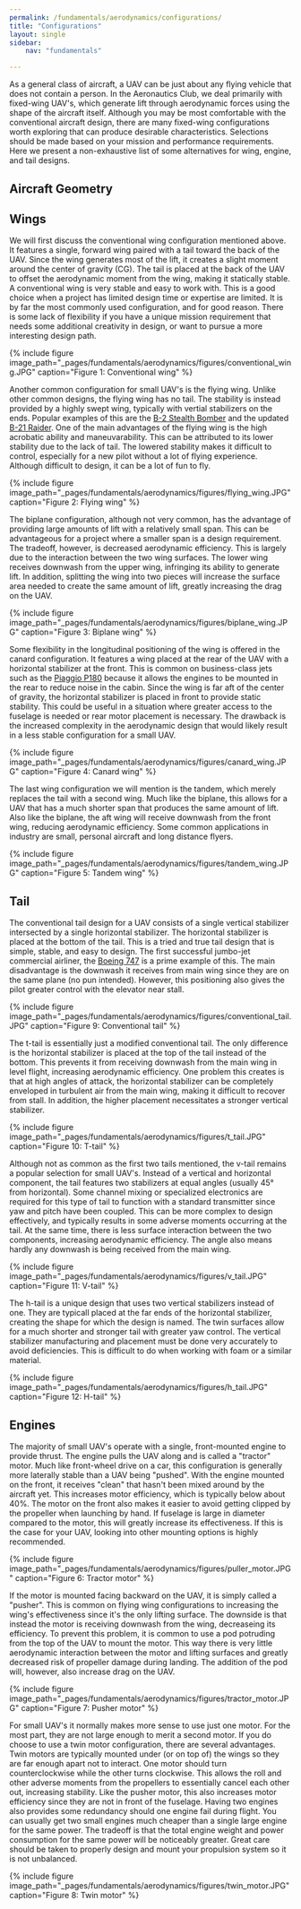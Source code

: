 ```yaml
---
permalink: /fundamentals/aerodynamics/configurations/
title: "Configurations"
layout: single
sidebar:
    nav: "fundamentals"

---
```


As a general class of aircraft, a UAV can be just about any flying vehicle that does not contain a person. In the Aeronautics Club, we deal primarily with fixed-wing UAV's, which generate lift through aerodynamic forces using the shape of the aircraft itself. Although you may be most comfortable with the conventional aircraft design, there are many fixed-wing configurations worth exploring that can produce desirable characteristics. Selections should be made based on your mission and performance requirements. Here we present a non-exhaustive list of some alternatives for wing, engine, and tail designs.

## Aircraft Geometry

## Wings
We will first discuss the conventional wing configuration mentioned above. It features a single, forward wing paired with a tail toward the back of the UAV. Since the wing generates most of the lift, it creates a slight moment around the center of gravity (CG). The tail is placed at the back of the UAV to offset the aerodynamic moment from the wing, making it statically stable. A conventional wing is very stable and easy to work with. This is a good choice when a project has limited design time or expertise are limited. It is by far the most commonly used configuration, and for good reason. There is some lack of flexibility if you have a unique mission requirement that needs some additional creativity in design, or want to pursue a more interesting design path.

{% include figure image_path="_pages/fundamentals/aerodynamics/figures/conventional_wing.JPG" caption="Figure 1: Conventional wing" %}

Another common configuration for small UAV's is the flying wing. Unlike other common designs, the flying wing has no tail. The stability is instead provided by a highly swept wing, typically with vertial stabilizers on the ends. Popular examples of this are the [B-2 Stealth Bomber](https://en.wikipedia.org/wiki/Northrop_Grumman_B-2_Spirit "B-2 Bomber") and the updated [B-21 Raider](https://en.wikipedia.org/wiki/Northrop_Grumman_B-21_Raider "B-21 Raider"). One of the main advantages of the flying wing is the high acrobatic ability and maneuvarability. This can be attributed to its lower stability due to the lack of tail. The lowered stability makes it difficult to control, especially for a new pilot without a lot of flying experience. Although difficult to design, it can be a lot of fun to fly.

{% include figure image_path="_pages/fundamentals/aerodynamics/figures/flying_wing.JPG" caption="Figure 2: Flying wing" %}

The biplane configuration, although not very common, has the advantage of providing large amounts of lift with a relatively small span. This can be advantageous for a project where a smaller span is a design requirement. The tradeoff, however, is decreased aerodynamic efficiency. This is largely due to the interaction between the two wing surfaces. The lower wing receives downwash from the upper wing, infringing its ability to generate lift. In addition, splitting the wing into two pieces will increase the surface area needed to create the same amount of lift, greatly increasing the drag on the UAV.

{% include figure image_path="_pages/fundamentals/aerodynamics/figures/biplane_wing.JPG" caption="Figure 3: Biplane wing" %}

Some flexibility in the longitudinal positioning of the wing is offered in the canard configuration. It features a wing placed at the rear of the UAV with a horizontal stabilizer at the front. This is common on business-class jets such as the [Piaggio P180](https://en.wikipedia.org/wiki/Piaggio_P.180_Avanti "Piaggio P180") because it allows the engines to be mounted in the rear to reduce noise in the cabin. Since the wing is far aft of the center of gravity, the horizontal stabilizer is placed in front to provide static stability. This could be useful in a situation where greater access to the fuselage is needed or rear motor placement is necessary. The drawback is the increased complexity in the aerodynamic design that would likely result in a less stable configuration for a small UAV.

{% include figure image_path="_pages/fundamentals/aerodynamics/figures/canard_wing.JPG" caption="Figure 4: Canard wing" %}

The last wing configuration we will mention is the tandem, which merely replaces the tail with a second wing. Much like the biplane, this allows for a UAV that has a much shorter span that produces the same amount of lift. Also like the biplane, the aft wing will receive downwash from the front wing, reducing aerodynamic efficiency. Some common applications in industry are small, personal aircraft and long distance flyers. 

{% include figure image_path="_pages/fundamentals/aerodynamics/figures/tandem_wing.JPG" caption="Figure 5: Tandem wing" %}


## Tail
The conventional tail design for a UAV consists of a single vertical stabilizer intersected by a single horizontal stabilizer. The horizontal stabilizer is placed at the bottom of the tail. This is a tried and true tail design that is simple, stable, and easy to design. The first successful jumbo-jet commercial airliner, the [Boeing 747](https://en.wikipedia.org/wiki/Boeing_747 "Boeing 747") is a prime example of this. The main disadvantage is the downwash it receives from main wing since they are on the same plane (no pun intended). However, this positioning also gives the pilot greater control with the elevator near stall.

{% include figure image_path="_pages/fundamentals/aerodynamics/figures/conventional_tail.JPG" caption="Figure 9: Conventional tail" %}

The t-tail is essentially just a modified conventional tail. The only difference is the horizontal stabilizer is placed at the top of the tail instead of the bottom. This prevents it from receiving downwash from the main wing in level flight, increasing aerodynamic efficiency. One problem this creates is that at high angles of attack, the horizontal stabilizer can be completely enveloped in turbulent air from the main wing, making it difficult to recover from stall. In addition, the higher placement necessitates a stronger vertical stabilizer.

{% include figure image_path="_pages/fundamentals/aerodynamics/figures/t_tail.JPG" caption="Figure 10: T-tail" %}

Although not as common as the first two tails mentioned, the v-tail remains a popular selection for small UAV's. Instead of a vertical and horizontal component, the tail features two stabilizers at equal angles (usually 45° from horizontal). Some channel mixing or specialized electronics are required for this type of tail to function with a standard transmitter since yaw and pitch have been coupled. This can be more complex to design effectively, and typically results in some adverse moments occurring at the tail. At the same time, there is less surface interaction between the two components, increasing aerodynamic efficiency. The angle also means hardly any downwash is being received from the main wing.

{% include figure image_path="_pages/fundamentals/aerodynamics/figures/v_tail.JPG" caption="Figure 11: V-tail" %}

The h-tail is a unique design that uses two vertical stabilizers instead of one. They are typicall placed at the far ends of the horizontal stabilizer, creating the shape for which the design is named. The twin surfaces allow for a much shorter and stronger tail with greater yaw control. The vertical stabilizer manufacturing and placement must be done very accurately to avoid deficiencies. This is difficult to do when working with foam or a similar material.

{% include figure image_path="_pages/fundamentals/aerodynamics/figures/h_tail.JPG" caption="Figure 12: H-tail" %}

## Engines
The majority of small UAV's operate with a single, front-mounted engine to provide thrust. The engine pulls the UAV along and is called a "tractor" motor. Much like front-wheel drive on a car, this configuration is generally more laterally stable than a UAV being "pushed". With the engine mounted on the front, it receives "clean" that hasn't been mixed around by the aircraft yet. This increases motor efficiency, which is typically below about 40%. The motor on the front also makes it easier to avoid getting clipped by the propeller when launching by hand. If fuselage is large in diameter compared to the motor, this will greatly increase its effectiveness. If this is the case for your UAV, looking into other mounting options is highly recommended.

{% include figure image_path="_pages/fundamentals/aerodynamics/figures/puller_motor.JPG" caption="Figure 6: Tractor motor" %}

If the motor is mounted facing backward on the UAV, it is simply called a "pusher". This is common on flying wing configurations to increasing the wing's effectiveness since it's the only lifting surface. The downside is that instead the motor is receiving downwash from the wing, decreaseing its efficiency. To prevent this problem, it is common to use a pod potruding from the top of the UAV to mount the motor. This way there is very little aerodynamic interaction between the motor and lifting surfaces and greatly decreased risk of propeller damage during landing. The addition of the pod will, however, also increase drag on the UAV.

{% include figure image_path="_pages/fundamentals/aerodynamics/figures/tractor_motor.JPG" caption="Figure 7: Pusher motor" %}

For small UAV's it normally makes more sense to use just one motor. For the most part, they are not large enough to merit a second motor. If you do choose to use a twin motor configuration, there are several advantages. Twin motors are typically mounted under (or on top of) the wings so they are far enough apart not to interact. One motor should turn counterclockwise while the other turns clockwise. This allows the roll and other adverse moments from the propellers to essentially cancel each other out, increasing stability. Like the pusher motor, this also increases motor efficiency since they are not in front of the fuselage. Having two engines also provides some redundancy should one engine fail during flight. You can usually get two small engines much cheaper than a single large engine for the same power. The tradeoff is that the total engine weight and power consumption for the same power will be noticeably greater. Great care should be taken to properly design and mount your propulsion system so it is not unbalanced.

{% include figure image_path="_pages/fundamentals/aerodynamics/figures/twin_motor.JPG" caption="Figure 8: Twin motor" %}

